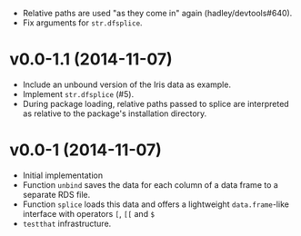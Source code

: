 * Relative paths are used "as they come in" again (hadley/devtools#640).
* Fix arguments for `str.dfsplice`.

v0.0-1.1 (2014-11-07)
===

* Include an unbound version of the Iris data as example.
* Implement `str.dfsplice` (#5).
* During package loading, relative paths passed to splice are interpreted as relative to the package's installation directory.

v0.0-1 (2014-11-07)
===

* Initial implementation
* Function `unbind` saves the data for each column of a data frame to a
  separate RDS file.
* Function `splice` loads this data and offers a lightweight `data.frame`-like
  interface with operators `[`, `[[` and `$`
* `testthat` infrastructure.
